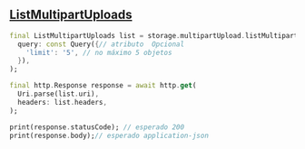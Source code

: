 ## [ListMultipartUploads](https://docs.oracle.com/en-us/iaas/api/#/pt/objectstorage/20160918/MultipartUpload/ListMultipartUploads)

```dart
final ListMultipartUploads list = storage.multipartUpload.listMultipartUploads(
  query: const Query({// atributo  Opcional
    'limit': '5', // no máximo 5 objetos
  }),
);

final http.Response response = await http.get(
  Uri.parse(list.uri),
  headers: list.headers,
);

print(response.statusCode); // esperado 200
print(response.body);// esperado application-json
```